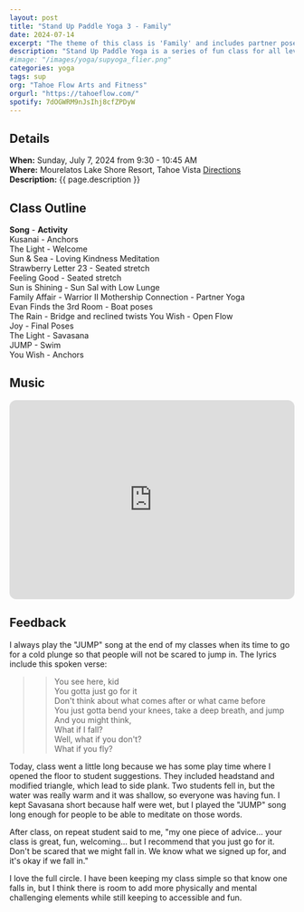 ```yaml
---
layout: post
title: "Stand Up Paddle Yoga 3 - Family"
date: 2024-07-14 
excerpt: "The theme of this class is 'Family' and includes partner poses and glances to build connection to one another."
description: "Stand Up Paddle Yoga is a series of fun class for all levels with flowing poses and breathwork to build stability, flexibility, and mindfulness. These classes will follow an arc of opening awareness, warm-up stretch, balancing poses, inversions, grounding poses, relaxation, and a cold plunge."
#image: "/images/yoga/supyoga_flier.png"
categories: yoga
tags: sup
org: "Tahoe Flow Arts and Fitness"
orgurl: "https://tahoeflow.com/"
spotify: 7dOGWRM9nJsIhj8cfZPDyW
---
```


## Details

**When:** Sunday, July 7, 2024 from 9:30 - 10:45 AM   
**Where:** Mourelatos Lake Shore Resort, Tahoe Vista [Directions](https://www.google.com/maps/dir//6834+N+Lake+Blvd,+Tahoe+Vista,+CA+96148/@39.239939,-120.1344659,12z/data=!4m8!4m7!1m0!1m5!1m1!1s0x809964b0ff6493a3:0x7579cace84dcb8f8!2m2!1d-120.052065!2d39.239968?entry=ttu)   
**Description:** {{ page.description }}  

## Class Outline

**Song** - **Activity**      
Kusanai - Anchors      
The Light - Welcome       
Sun & Sea - Loving Kindness Meditation     
Strawberry Letter 23 - Seated stretch      
Feeling Good - Seated stretch        
Sun is Shining - Sun Sal with Low Lunge       
Family Affair - Warrior II
Mothership Connection - Partner Yoga  
Evan Finds the 3rd Room - Boat poses  
The Rain - Bridge and reclined twists
You Wish - Open Flow              
Joy - Final Poses      
The Light - Savasana             
JUMP - Swim   
You Wish - Anchors   


## Music

<iframe style="border-radius:12px" src="https://open.spotify.com/embed/playlist/{{ page.spotify }}?utm_source=generator" width="100%" height="352" frameBorder="0" allowfullscreen="" allow="autoplay; clipboard-write; encrypted-media; fullscreen; picture-in-picture" loading="lazy"></iframe>  


## Feedback

I always play the "JUMP" song at the end of my classes when its time to go for a cold plunge so that people will not be scared to jump in. The lyrics include this spoken verse:

>> You see here, kid    
>> You gotta just go for it    
>> Don't think about what comes after or what came before    
>> You just gotta bend your knees, take a deep breath, and jump    
>> And you might think,    
>> What if I fall?    
>> Well, what if you don't?    
>> What if you fly?    

Today, class went a little long because we has some play time where I opened the floor to student suggestions. They included headstand and modified triangle, which lead to side plank. Two students fell in, but the water was really warm and it was shallow, so everyone was having fun. I kept Savasana short because half were wet, but I played the "JUMP" song long enough for people to be able to meditate on those words. 

After class, on repeat student said to me, "my one piece of advice... your class is great, fun, welcoming... but I recommend that you just go for it. Don't be scared that we might fall in. We know what we signed up for, and it's okay if we fall in."

I love the full circle. I have been keeping my class simple so that know one falls in, but I think there is room to add more physically and mental challenging elements while still keeping to accessible and fun.